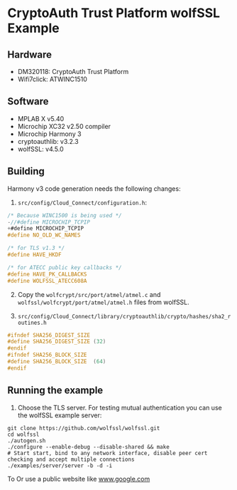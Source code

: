 # CryptoAuth Trust Platform wolfSSL Example

## Hardware

* DM320118: CryptoAuth Trust Platform
* Wifi7click: ATWINC1510

## Software

* MPLAB X v5.40
* Microchip XC32 v2.50 compiler
* Microchip Harmony 3
* cryptoauthlib: v3.2.3
* wolfSSL: v4.5.0

## Building

Harmony v3 code generation needs the following changes:

1. `src/config/Cloud_Connect/configuration.h`:

```c
/* Because WINC1500 is being used */
-//#define MICROCHIP_TCPIP
+#define MICROCHIP_TCPIP
#define NO_OLD_WC_NAMES

/* for TLS v1.3 */
#define HAVE_HKDF

/* for ATECC public key callbacks */
#define HAVE_PK_CALLBACKS
#define WOLFSSL_ATECC608A
```

2. Copy the `wolfcrypt/src/port/atmel/atmel.c` and `wolfssl/wolfcrypt/port/atmel/atmel.h` files from wolfSSL.

3. `src/config/Cloud_Connect/library/cryptoauthlib/crypto/hashes/sha2_routines.h`

```c
#ifndef SHA256_DIGEST_SIZE
#define SHA256_DIGEST_SIZE (32)
#endif
#ifndef SHA256_BLOCK_SIZE
#define SHA256_BLOCK_SIZE  (64)
#endif
```


## Running the example

1. Choose the TLS server.
For testing mutual authentication you can use the wolfSSL example server:

```
git clone https://github.com/wolfssl/wolfssl.git
cd wolfssl
./autogen.sh
./configure --enable-debug --disable-shared && make
# Start start, bind to any network interface, disable peer cert checking and accept multiple connections
./examples/server/server -b -d -i
```

To 
Or use a public website like www.google.com